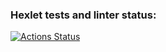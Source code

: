 ### Hexlet tests and linter status:
[![Actions Status](https://github.com/sergeiwerty/php-project-lvl2/workflows/hexlet-check/badge.svg)](https://github.com/sergeiwerty/php-project-lvl2/actions)